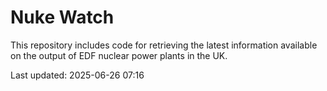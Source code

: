 # Nuke Watch

This repository includes code for retrieving the latest information available on the output of EDF nuclear power plants in the UK.

Last updated: 2025-06-26 07:16